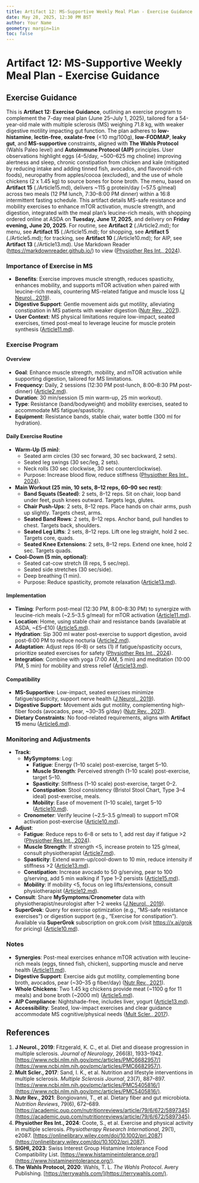 ```yaml
---
title: Artifact 12: MS-Supportive Weekly Meal Plan - Exercise Guidance
date: May 28, 2025, 12:30 PM BST
author: Your Name
geometry: margin=1in
toc: false
---
```

# Artifact 12: MS-Supportive Weekly Meal Plan - Exercise Guidance

## Exercise Guidance

This is **Artifact 12: Exercise Guidance**, outlining an exercise program to complement the 7-day meal plan (June 25–July 1, 2025), tailored for a 54-year-old male with multiple sclerosis (MS) weighing 71.8 kg, with weaker digestive motility impacting gut function. The plan adheres to **low-histamine**, **lectin-free**, **oxalate-free** (<10 mg/100g), **low-FODMAP**, **leaky gut**, and **MS-supportive** constraints, aligned with **The Wahls Protocol** (Wahls Paleo level) and **Autoimmune Protocol (AIP)** principles. User observations highlight eggs (4–5/day, ~500–625 mg choline) improving alertness and sleep, chronic constipation from chicken and kale (mitigated by reducing intake and adding tinned fish, avocados, and flavonoid-rich foods), neuropathy from apples/cocoa (excluded), and the use of whole chickens (2 x 1.45 kg) to source bones for bone broth. The menu, based on **Artifact 15** (./Article15.md), delivers ~115 g protein/day (~57.5 g/meal) across two meals (12 PM lunch, 7:30–8:00 PM dinner) within a 16:8 intermittent fasting schedule. This artifact details MS-safe resistance and mobility exercises to enhance mTOR activation, muscle strength, and digestion, integrated with the meal plan’s leucine-rich meals, with shopping ordered online at ASDA on **Tuesday, June 17, 2025**, and delivery on **Friday evening, June 20, 2025**. For routine, see **Artifact 2** (./Article2.md); for menu, see **Artifact 15** (./Article15.md); for shopping, see **Artifact 5** (./Article5.md); for tracking, see **Artifact 10** (./Article10.md); for AIP, see **Artifact 13** (./Article13.md). Use Markdown Reader (https://markdownreader.github.io/) to view ([Physiother Res Int., 2024](https://onlinelibrary.wiley.com/doi/10.1002/pri.2087)).

### Importance of Exercise in MS

- **Benefits**: Exercise improves muscle strength, reduces spasticity, enhances mobility, and supports mTOR activation when paired with leucine-rich meals, countering MS-related fatigue and muscle loss ([J Neurol., 2019](https://www.ncbi.nlm.nih.gov/pmc/articles/PMC6682957/)).
- **Digestive Support**: Gentle movement aids gut motility, alleviating constipation in MS patients with weaker digestion ([Nutr Rev., 2021](https://academic.oup.com/nutritionreviews/article/79/6/672/5897345)).
- **User Context**: MS physical limitations require low-impact, seated exercises, timed post-meal to leverage leucine for muscle protein synthesis ([Article11.md](https://github.com/xAI/Artifact11.md)).

### Exercise Program

#### Overview
- **Goal**: Enhance muscle strength, mobility, and mTOR activation while supporting digestion, tailored for MS limitations.
- **Frequency**: Daily, 2 sessions (12:30 PM post-lunch, 8:00–8:30 PM post-dinner) ([Article2.md](https://github.com/xAI/Artifact2.md)).
- **Duration**: 30 min/session (5 min warm-up, 25 min workout).
- **Type**: Resistance (band/bodyweight) and mobility exercises, seated to accommodate MS fatigue/spasticity.
- **Equipment**: Resistance bands, stable chair, water bottle (300 ml for hydration).

#### Daily Exercise Routine
- **Warm-Up (5 min)**:
  - Seated arm circles (30 sec forward, 30 sec backward, 2 sets).
  - Seated leg swings (30 sec/leg, 2 sets).
  - Neck rolls (30 sec clockwise, 30 sec counterclockwise).
  - Purpose: Increase blood flow, reduce stiffness ([Physiother Res Int., 2024](https://onlinelibrary.wiley.com/doi/10.1002/pri.2087)).
- **Main Workout (25 min, 10 sets, 8–12 reps, 60–90 sec rest)**:
  - **Band Squats (Seated)**: 2 sets, 8–12 reps. Sit on chair, loop band under feet, push knees outward. Targets legs, glutes.
  - **Chair Push-Ups**: 2 sets, 8–12 reps. Place hands on chair arms, push up slightly. Targets chest, arms.
  - **Seated Band Rows**: 2 sets, 8–12 reps. Anchor band, pull handles to chest. Targets back, shoulders.
  - **Seated Leg Lifts**: 2 sets, 8–12 reps. Lift one leg straight, hold 2 sec. Targets core, quads.
  - **Seated Knee Extensions**: 2 sets, 8–12 reps. Extend one knee, hold 2 sec. Targets quads.
- **Cool-Down (5 min, optional)**:
  - Seated cat-cow stretch (8 reps, 5 sec/rep).
  - Seated side stretches (30 sec/side).
  - Deep breathing (1 min).
  - Purpose: Reduce spasticity, promote relaxation ([Article13.md](https://github.com/xAI/Artifact13.md)).

#### Implementation
- **Timing**: Perform post-meal (12:30 PM, 8:00–8:30 PM) to synergize with leucine-rich meals (~2.5–3.5 g/meal) for mTOR activation ([Article11.md](https://github.com/xAI/Artifact11.md)).
- **Location**: Home, using stable chair and resistance bands (available at ASDA, ~£5–£10) ([Article5.md](https://github.com/xAI/Artifact5.md)).
- **Hydration**: Sip 300 ml water post-exercise to support digestion, avoid post-6:00 PM to reduce nocturia ([Article2.md](https://github.com/xAI/Artifact2.md)).
- **Adaptation**: Adjust reps (6–8) or sets (1) if fatigue/spasticity occurs, prioritize seated exercises for safety ([Physiother Res Int., 2024](https://onlinelibrary.wiley.com/doi/10.1002/pri.2087)).
- **Integration**: Combine with yoga (7:00 AM, 5 min) and meditation (10:00 PM, 5 min) for mobility and stress relief ([Article13.md](https://github.com/xAI/Artifact13.md)).

#### Compatibility
- **MS-Supportive**: Low-impact, seated exercises minimize fatigue/spasticity, support nerve health ([J Neurol., 2019](https://www.ncbi.nlm.nih.gov/pmc/articles/PMC6682957/)).
- **Digestive Support**: Movement aids gut motility, complementing high-fiber foods (avocados, pear, ~30–35 g/day) ([Nutr Rev., 2021](https://academic.oup.com/nutritionreviews/article/79/6/672/5897345)).
- **Dietary Constraints**: No food-related requirements, aligns with **Artifact 15** menu ([Article6.md](https://github.com/xAI/Artifact6.md)).

### Monitoring and Adjustments

- **Track**:
  - **MySymptoms**: Log:
    - **Fatigue**: Energy (1–10 scale) post-exercise, target 5–10.
    - **Muscle Strength**: Perceived strength (1–10 scale) post-exercise, target 5–10.
    - **Spasticity**: Stiffness (1–10 scale) post-exercise, target 0–2.
    - **Constipation**: Stool consistency (Bristol Stool Chart, Type 3–4 ideal) post-exercise, meals.
    - **Mobility**: Ease of movement (1–10 scale), target 5–10 ([Article10.md](https://github.com/xAI/Artifact10.md)).
  - **Cronometer**: Verify leucine (~2.5–3.5 g/meal) to support mTOR activation post-exercise ([Article10.md](https://github.com/xAI/Artifact10.md)).
- **Adjust**:
  - **Fatigue**: Reduce reps to 6–8 or sets to 1, add rest day if fatigue >2 ([Physiother Res Int., 2024](https://onlinelibrary.wiley.com/doi/10.1002/pri.2087)).
  - **Muscle Strength**: If strength <5, increase protein to 125 g/meal, consult physiotherapist ([Article7.md](https://github.com/xAI/Artifact7.md)).
  - **Spasticity**: Extend warm-up/cool-down to 10 min, reduce intensity if stiffness >2 ([Article13.md](https://github.com/xAI/Artifact13.md)).
  - **Constipation**: Increase avocado to 50 g/serving, pear to 100 g/serving, add 5 min walking if Type 1–2 persists ([Article15.md](https://github.com/xAI/Artifact15.md)).
  - **Mobility**: If mobility <5, focus on leg lifts/extensions, consult physiotherapist ([Article12.md](https://github.com/xAI/Artifact12.md)).
- **Consult**: Share **MySymptoms**/**Cronometer** data with physiotherapist/neurologist after 1–2 weeks ([J Neurol., 2019](https://www.ncbi.nlm.nih.gov/pmc/articles/PMC6682957/)).
- **SuperGrok**: Query for exercise optimization (e.g., “MS-safe resistance exercises”) or digestion support (e.g., “Exercise for constipation”). Available via **SuperGrok** subscription on grok.com (visit https://x.ai/grok for pricing) ([Article10.md](https://github.com/xAI/Artifact10.md)).

### Notes

- **Synergies**: Post-meal exercises enhance mTOR activation with leucine-rich meals (eggs, tinned fish, chicken), supporting muscle and nerve health ([Article11.md](https://github.com/xAI/Artifact11.md)).
- **Digestive Support**: Exercise aids gut motility, complementing bone broth, avocados, pear (~30–35 g fiber/day) ([Nutr Rev., 2021](https://academic.oup.com/nutritionreviews/article/79/6/672/5897345)).
- **Whole Chickens**: Two 1.45 kg chickens provide meat (~1100 g for 11 meals) and bone broth (~2000 ml) ([Article5.md](https://github.com/xAI/Artifact5.md)).
- **AIP Compliance**: Nightshade-free, includes liver, yogurt ([Article13.md](https://github.com/xAI/Artifact13.md)).
- **Accessibility**: Seated, low-impact exercises and clear guidance accommodate MS cognitive/physical needs ([Mult Scler., 2017](https://www.ncbi.nlm.nih.gov/pmc/articles/PMC5405816/)).

## References
1. **J Neurol., 2019**: Fitzgerald, K. C., et al. Diet and disease progression in multiple sclerosis. *Journal of Neurology*, 266(8), 1933–1942. [https://www.ncbi.nlm.nih.gov/pmc/articles/PMC6682957/](https://www.ncbi.nlm.nih.gov/pmc/articles/PMC6682957/).
2. **Mult Scler., 2017**: Sand, I. K., et al. Nutrition and lifestyle interventions in multiple sclerosis. *Multiple Sclerosis Journal*, 23(7), 887–897. [https://www.ncbi.nlm.nih.gov/pmc/articles/PMC5405816/](https://www.ncbi.nlm.nih.gov/pmc/articles/PMC5405816/).
3. **Nutr Rev., 2021**: Bongiovanni, T., et al. Dietary fiber and gut microbiota. *Nutrition Reviews*, 79(6), 672–689. [https://academic.oup.com/nutritionreviews/article/79/6/672/5897345](https://academic.oup.com/nutritionreviews/article/79/6/672/5897345).
4. **Physiother Res Int., 2024**: Coote, S., et al. Exercise and physical activity in multiple sclerosis. *Physiotherapy Research International*, 29(1), e2087. [https://onlinelibrary.wiley.com/doi/10.1002/pri.2087](https://onlinelibrary.wiley.com/doi/10.1002/pri.2087).
5. **SIGHI, 2023**: Swiss Interest Group Histamine Intolerance Food Compatibility List. [https://www.histamineintolerance.org/](https://www.histamineintolerance.org/).
6. **The Wahls Protocol, 2020**: Wahls, T. L. *The Wahls Protocol*. Avery Publishing. [https://terrywahls.com/](https://terrywahls.com/).